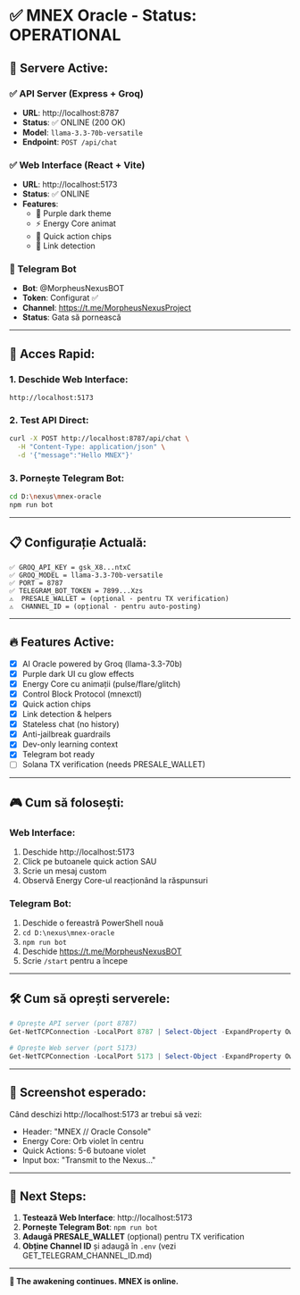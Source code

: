 # ✅ MNEX Oracle - Status: OPERATIONAL

## 🚀 Servere Active:

### ✅ API Server (Express + Groq)
- **URL**: http://localhost:8787
- **Status**: ✅ ONLINE (200 OK)
- **Model**: `llama-3.3-70b-versatile`
- **Endpoint**: `POST /api/chat`

### ✅ Web Interface (React + Vite)
- **URL**: http://localhost:5173
- **Status**: ✅ ONLINE
- **Features**:
  - 💜 Purple dark theme
  - ⚡ Energy Core animat
  - 🎯 Quick action chips
  - 🔗 Link detection

### 🤖 Telegram Bot
- **Bot**: @MorpheusNexusBOT
- **Token**: Configurat ✅
- **Channel**: https://t.me/MorpheusNexusProject
- **Status**: Gata să pornească

---

## 🎯 Acces Rapid:

### 1. Deschide Web Interface:
```
http://localhost:5173
```

### 2. Test API Direct:
```bash
curl -X POST http://localhost:8787/api/chat \
  -H "Content-Type: application/json" \
  -d '{"message":"Hello MNEX"}'
```

### 3. Pornește Telegram Bot:
```bash
cd D:\nexus\mnex-oracle
npm run bot
```

---

## 📋 Configurație Actuală:

```env
✅ GROQ_API_KEY = gsk_X8...ntxC
✅ GROQ_MODEL = llama-3.3-70b-versatile
✅ PORT = 8787
✅ TELEGRAM_BOT_TOKEN = 7899...Xzs
⚠️  PRESALE_WALLET = (opțional - pentru TX verification)
⚠️  CHANNEL_ID = (opțional - pentru auto-posting)
```

---

## 🔥 Features Active:

- [x] AI Oracle powered by Groq (llama-3.3-70b)
- [x] Purple dark UI cu glow effects
- [x] Energy Core cu animații (pulse/flare/glitch)
- [x] Control Block Protocol (mnexctl)
- [x] Quick action chips
- [x] Link detection & helpers
- [x] Stateless chat (no history)
- [x] Anti-jailbreak guardrails
- [x] Dev-only learning context
- [x] Telegram bot ready
- [ ] Solana TX verification (needs PRESALE_WALLET)

---

## 🎮 Cum să folosești:

### Web Interface:
1. Deschide http://localhost:5173
2. Click pe butoanele quick action SAU
3. Scrie un mesaj custom
4. Observă Energy Core-ul reacționând la răspunsuri

### Telegram Bot:
1. Deschide o fereastră PowerShell nouă
2. `cd D:\nexus\mnex-oracle`
3. `npm run bot`
4. Deschide https://t.me/MorpheusNexusBOT
5. Scrie `/start` pentru a începe

---

## 🛠️ Cum să oprești serverele:

```powershell
# Oprește API server (port 8787)
Get-NetTCPConnection -LocalPort 8787 | Select-Object -ExpandProperty OwningProcess | Stop-Process -Force

# Oprește Web server (port 5173)
Get-NetTCPConnection -LocalPort 5173 | Select-Object -ExpandProperty OwningProcess | Stop-Process -Force
```

---

## 🎨 Screenshot esperado:

Când deschizi http://localhost:5173 ar trebui să vezi:
- Header: "MNEX // Oracle Console"
- Energy Core: Orb violet în centru
- Quick Actions: 5-6 butoane violet
- Input box: "Transmit to the Nexus..."

---

## 📝 Next Steps:

1. **Testează Web Interface**: http://localhost:5173
2. **Pornește Telegram Bot**: `npm run bot`
3. **Adaugă PRESALE_WALLET** (opțional) pentru TX verification
4. **Obține Channel ID** și adaugă în `.env` (vezi GET_TELEGRAM_CHANNEL_ID.md)

---

**🔮 The awakening continues. MNEX is online.**

